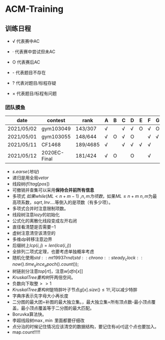 # ACM-Training


## 训练日程

+ √  代表赛中AC

+ · 代表赛中尝试但未AC

+ O 代表赛后AC

+ \-  代表题目不存在

+ ?  代表对题目/标程存疑

+ × 代表题目/标程有问题

### 团队摸鱼

| date       | contest      | rank     | A   | B   | C   | D   | E   | F   | G   | H   | I   | J   | K   | L   | M   | N   | O   |
| ---------- | ------------ | -------- | --- | --- | --- | --- | --- | --- | --- | --- | --- | --- | --- | --- | --- | --- | --- |
| 2021/05/02 | gym103049    | 143/307  | √   |     | √   | √   | O   | √   | O   | √   | O   |     | √   | -   | -   | -   | -   |
| 2021/05/01 | gym103055    | 148/644  | √   | O   | √   | O   |     | √   | √   |     | O   | √   |     | √   | √   | -   | -   |
| 2021/05/11 | CF1468       | 189/4685 | √   |     | √   | √   | √   | √   |     | √   |     | √   | √   |     |     | √   | -   |
| 2021/05/12 | 2020EC-Final | 181/424  | √   | O   |     | O   |     | √   |     |     |     |     |     | √   |     | -   | -   |







+ $s.earse(地址)$
+ 递归是用全局$vetor$
+ 线段树$if(!tag[pos])$
+ 可撤销并查集可以采用**保持合并前所有信息**
+ 多项式 $如果 while(ML<n+m-1)$ ,$n,m为项数$，如果$ML\leq n+m$
$n,m$为最高项系数，$sqrt,Inv....$等倒入的是项数（有多少项）。
+ 多项式合并时注意限制项数。
+ 线段树注意$lazy$的初始化
+ 公式化的离散化线段变成左开右闭  
+ 直径看清楚是否需要$-1$
+ 虚树注意清空该清空的
+ 多维$dp$转移注意边界
+ 后缀树上$lcp(i,j)=len(lca(i,j))$
+ 全排列二项式定理，也要考虑单独概率考虑
+ 随机化使用$std::mt19937 rnd(std::chrono::steady_clock::now().time_since_epoch().count());$
+ 树链剖分注意$top[rt]$，注意$w[dfn[x]]$
+ $KruskalTree重构树$开两倍空间。
+ 负数向下取整$>>1$
+ $KruskalTree重构树$是特胖叶子节点$g[x].size()\leq 1$!!,可以减少特胖
+ 字典序表示先字母大小再长度
+ 二分图的最大团=补图的最大独立集。，最大独立集=所有顶点数-最小顶点覆盖，最小顶点覆盖等于二分图的最大匹配。
+ Boruvka算法快。
+ 李超线段树$\max,\min$ 里面都要仔细改
+ 点分治的时候记住情况应该清空的数据结构，要记住有$a[rt]$这个点也要加入。
+ map.count!!!!!






<!-- ### 牛客多校
+ [2020牛客暑期多校训练营（第一场）](https://ac.nowcoder.com/acm/contest/5666)  $solve(2/10)$,$upsolve(2/10)$
+ [2020牛客暑期多校训练营（第二场）](https://ac.nowcoder.com/acm/contest/5667) $solve(1/11)$,$upsolve(9/11)$
+ [2020牛客暑期多校训练营（第三场）](https://ac.nowcoder.com/acm/contest/5668) $solve(5/12)$,$upsolve(9/12)$
+ [2020牛客暑期多校训练营（第四场）](https://ac.nowcoder.com/acm/contest/5669) $solve(3/10)$,$upsolve(4/10)$
+ [2020牛客暑期多校训练营（第五场）](https://ac.nowcoder.com/acm/contest/5670) $solve(4/11)$,$upsolve(8/10)$
+ [2020牛客暑期多校训练营（第六场）](https://ac.nowcoder.com/acm/contest/5671) $solve(2/11)$,$upsolve(6/11)$
+ [2020牛客暑期多校训练营（第七场）](https://ac.nowcoder.com/acm/contest/5672) 
+ [2020牛客暑期多校训练营（第八场）](https://ac.nowcoder.com/acm/contest/5673) $solve(3/11)$,$upsolve(5/11)$
+ [2020牛客暑期多校训练营（第九场）](https://ac.nowcoder.com/acm/contest/5673) $solve(3/11)$,$upsolve(10/12)$ -->



